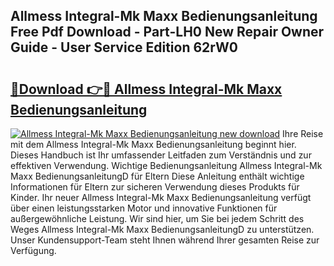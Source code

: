 ## Allmess Integral-Mk Maxx Bedienungsanleitung Free Pdf Download - Part-LH0 New Repair Owner Guide - User Service Edition 62rW0

# <h2><a href="http://df1tyg.blite.top/?on=Allmess+Integral-Mk+Maxx+Bedienungsanleitung">🔗Download 👉🔴 Allmess Integral-Mk Maxx Bedienungsanleitung</a></h2>

[![Allmess Integral-Mk Maxx Bedienungsanleitung new download](https://i.imgur.com/lujVjoI.png)](http://df1tyg.blite.top/?on=Allmess+Integral-Mk+Maxx+Bedienungsanleitung)
Ihre Reise mit dem Allmess Integral-Mk Maxx Bedienungsanleitung beginnt hier. Dieses Handbuch ist Ihr umfassender Leitfaden zum Verständnis und zur effektiven Verwendung. Wichtige Bedienungsanleitung Allmess Integral-Mk Maxx BedienungsanleitungD für Eltern Diese Anleitung enthält wichtige Informationen für Eltern zur sicheren Verwendung dieses Produkts für Kinder. Ihr neuer Allmess Integral-Mk Maxx Bedienungsanleitung verfügt über einen leistungsstarken Motor und innovative Funktionen für außergewöhnliche Leistung. Wir sind hier, um Sie bei jedem Schritt des Weges Allmess Integral-Mk Maxx BedienungsanleitungD zu unterstützen. Unser Kundensupport-Team steht Ihnen während Ihrer gesamten Reise zur Verfügung.
